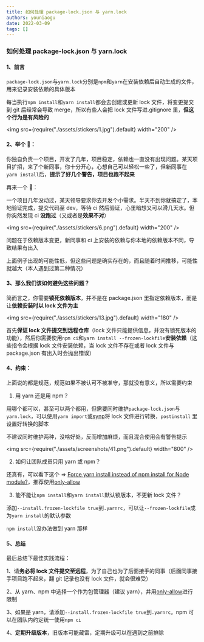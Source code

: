 ```yaml
---
title: 如何处理 package-lock.json 与 yarn.lock
authors: youniaogu
date: 2022-03-09
tags: []
---
```


### 如何处理 package-lock.json 与 yarn.lock

#### 1、前言

`package-lock.json`与`yarn.lock`分别是`npm`和`yarn`在安装依赖后自动生成的文件，用来记录安装依赖的具体版本

每当执行`npm install`和`yarn install`都会去创建或更新 lock 文件，将变更提交到 git 后经常会导致 merge，所以有些人会把 lock 文件写进.gitignore 里，**但这个行为是有风险的**

<img src={require("./assets/stickers/1.jpg").default} width="200" />

#### 2、举个 🌰：

你独自负责一个项目，开发了几年，项目稳定，依赖也一直没有出现问题。某天项目扩招，来了个新同事，你十分开心，心想自己可以轻松一些了，但新同事在`yarn install`后，**提示了好几个警告，项目也跑不起来**

再来一个 🌰：

一个项目几年没动过，某天领导要求你去开发个小需求。半天不到你就搞定了，本地验证完成，提交代码至 dev，等待 ci 然后验证，心里暗想又可以滑几天水。但你突然发现 ci **没跑过**（又或者是**效果不对**）

<img src={require("./assets/stickers/6.png").default} width="200" />

问题在于依赖版本变更，新同事和 ci 上安装的依赖与你本地的依赖版本不同，导致结果有出入

上面例子出现的可能性低，但这些问题是确实存在的，而且随着时间推移，可能性就越大（本人遇到过第二种情况）

#### 3、那么我们该如何避免这些问题？

简而言之，你需要**锁死依赖版本**，并不是在 package.json 里指定依赖版本，而是让**依赖安装时以 lock 文件为主**

<img src={require("./assets/stickers/13.jpg").default} width="180" />

首先**保证 lock 文件提交到远程仓库**（lock 文件只能提供信息，并没有锁死版本的功能），然后你需要使用`npm ci`和`yarn install --frozen-lockfile`**安装依赖**（这些指令会根据 lock 文件安装依赖，当 lock 文件不存在或者 lock 文件与 package.json 有出入时会抛出错误）

#### 4、约束：

上面说的都是规范，规范如果不被认可不被准守，那就没有意义，所以需要约束

1. 用 yarn 还是用 npm？

用哪个都可以，甚至可以两个都用，但需要同时维护`package-lock.json`与`yarn.lock`，可以使用`yarn import`或[synp](https://github.com/imsnif/synp)将 lock 文件进行转换，`postinstall` 里设置好转换的脚本

不建议同时维护两种，没啥好处，反而增加麻烦，而且混合使用会有警告提示

<img src={require("./assets/screenshots/41.png").default} width="800" />

2. 如何让团队成员只用 yarn 或 npm？

还真有，可以看下这个 => [Force yarn install instead of npm install for Node module?](https://stackoverflow.com/questions/41076172/force-yarn-install-instead-of-npm-install-for-node-module)，推荐使用[only-allow](https://github.com/pnpm/only-allow)

3. 能不能让`npm install`和`yarn install`默认锁版本，不更新 lock 文件？

添加`--install.frozen-lockfile true`到`.yarnrc`，可以让`--frozen-lockfile`成为`yarn install`的默认参数

`npm install`没办法做到 yarn 那样

#### 5、总结

最后总结下最佳实践流程：

1、请**务必将 lock 文件提交至远程**，为了自己也为了后面接手的同事（后面同事接手项目跑不起来，翻 git 记录也没有 lock 文件，就会很难受）

2、从 yarn、npm 中选择一个作为包管理器（建议 yarn），并用[only-allow](https://github.com/pnpm/only-allow)进行限制

3、如果是 yarn，请添加`--install.frozen-lockfile true`到`.yarnrc`。npm 可以在团队内约定统一使用`npm ci`

4、**定期升级版本**，旧版本可能藏雷，定期升级可以在遇到之前排除
